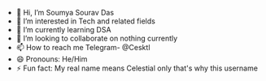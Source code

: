 - 👋 Hi, I’m Soumya Sourav Das
- 👀 I’m interested in Tech and related fields
- 🌱 I’m currently learning DSA
- 💞️ I’m looking to collaborate on nothing currently
- 📫 How to reach me Telegram- @Cesktl
- 😄 Pronouns: He/Him
- ⚡ Fun fact: My real name means Celestial only that's why this username

<!---
celestial311/celestial311 is a ✨ special ✨ repository because its `README.md` (this file) appears on your GitHub profile.
You can click the Preview link to take a look at your changes.
--->
